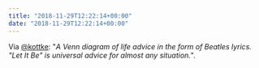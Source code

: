 ```yaml
---
title: "2018-11-29T12:22:14+00:00"
date: "2018-11-29T12:22:14+00:00"
---
```


Via [@kottke](https://kottke.org/18/11/let-it-be---life-advice-from-the-beatles): "*A Venn diagram of life advice in the form of Beatles lyrics. "Let It Be" is universal advice for almost any situation.*".
